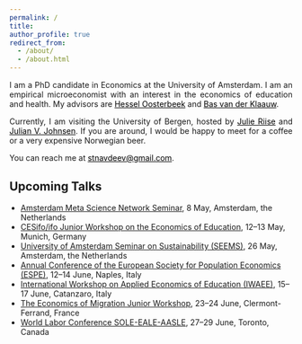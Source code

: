 ```yaml
---
permalink: /
title: 
author_profile: true
redirect_from: 
  - /about/
  - /about.html
---
```


<p align="justify">  
I am a PhD candidate in Economics at the University of Amsterdam. I am an empirical microeconomist with an interest in the economics of education and health. My advisors are <a href="https://oosterbeek.economists.nl" style="color: black;">Hessel Oosterbeek</a> and <a href="https://research.vu.nl/en/persons/bas-van-der-klaauw" style="color: black;">Bas van der Klaauw</a>.
</p>
<p align="justify">
   Currently, I am visiting the University of Bergen, hosted by <a href="https://sites.google.com/site/riisejulie" style="color: black;">Julie Riise</a> and <a href="https://sites.google.com/site/julianvedelerjohnsen/" style="color: black;">Julian V. Johnsen</a>. If you are around, I would be happy to meet for a coffee or a very expensive Norwegian beer.
</p>
<p align="justify">
You can reach me at <a href="mailto:stnavdeev@gmail.com" style="color: black;">stnavdeev@gmail.com</a>.
</p>


<h2 style="margin-top: 30px; font-weight: bold; text-align: left;">Upcoming Talks</h2>
<ul style="margin-top: 7.5px; margin-left: 0px; padding-left: 20px;">
  <li><a href="http://rios-vu.nl/rios-symposium/" target="_blank">Amsterdam Meta Science Network Seminar</a>, 8 May, Amsterdam, the Netherlands</li>
  <li><a href="https://www.cesifo.org/en/event/2025-05-12/cesifo-ifo-junior-workshop-economics-education-2025" target="_blank">CESifo/ifo Junior Workshop on the Economics of Education</a>, 12–13 May, Munich, Germany</li>
  <li><a href="https://asf.uva.nl/content/events/2025/05/seems-seminar-with-stanislav-avdeev-ase-uva--justin-starreveld-abs-uva.html?origin=bg7%2BbsTPS7mnmftCfYyi1A" target="_blank">University of Amsterdam Seminar on Sustainability (SEEMS)</a>, 26 May, Amsterdam, the Netherlands</li>
  <li><a href="https://www.espe2025naples.com" target="_blank">Annual Conference of the European Society for Population Economics (ESPE)</a>, 12–14 June, Naples, Italy</li>
  <li><a href="https://iwaee.org/new/" target="_blank">International Workshop on Applied Economics of Education (IWAEE)</a>, 15–17 June, Catanzaro, Italy</li>
  <li><a href="https://economig2025.sciencesconf.org" target="_blank">The Economics of Migration Junior Workshop</a>, 23–24 June, Clermont-Ferrand, France</li>
  <li><a href="https://www.sole-jole.org/upcoming-meeting" target="_blank">World Labor Conference SOLE-EALE-AASLE</a>, 27–29 June, Toronto, Canada</li>
</ul>

